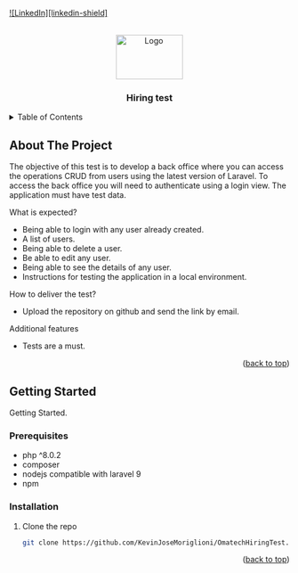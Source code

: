<a name="readme-top"></a>

[![LinkedIn][linkedin-shield]][linkedin-url]

<br />
<div align="center">
  <a href="https://www.omatech.com/es">
    <img src="https://www.omatech.com/uploads/20220426/Screenshot-2022-04-26-at-10.01.40.png" alt="Logo" width="120" height="80">
  </a>

  <h3 align="center">Hiring test</h3>
</div>

<details>
  <summary>Table of Contents</summary>
  <ol>
    <li>
      <a href="#about-the-project">About The Project</a>
    </li>
    <li>
      <a href="#getting-started">Getting Started</a>
      <ul>
        <li><a href="#prerequisites">Prerequisites</a></li>
        <li><a href="#installation">Installation</a></li>
      </ul>
    </li>
  </ol>
</details>

## About The Project

The objective of this test is to develop a back office where you can access the operations CRUD from users using the latest version of Laravel.
To access the back office you will need to authenticate using a login view.
The application must have test data.

What is expected?
* Being able to login with any user already created.
* A list of users.
* Being able to delete a user.
* Be able to edit any user.
* Being able to see the details of any user.
* Instructions for testing the application in a local environment.

How to deliver the test?
* Upload the repository on github and send the link by email.

Additional features
* Tests are a must.

<p align="right">(<a href="#readme-top">back to top</a>)</p>

## Getting Started

Getting Started.

### Prerequisites

* php ^8.0.2
* composer
* nodejs compatible with laravel 9
* npm

### Installation

1. Clone the repo
   ```sh
   git clone https://github.com/KevinJoseMoriglioni/OmatechHiringTest.git
   ```
<p align="right">(<a href="#readme-top">back to top</a>)</p>

[linkedin-url]: https://www.linkedin.com/in/kevin-jose-moriglioni-584897182